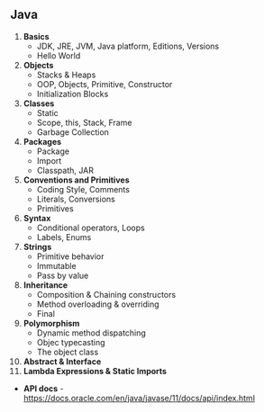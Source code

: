 ## Java
1. **Basics**
    * JDK, JRE, JVM, Java platform, Editions, Versions
    * Hello World
1. **Objects**
    * Stacks & Heaps
    * OOP, Objects, Primitive, Constructor
    * Initialization Blocks
1. **Classes**
    * Static 
    * Scope, this, Stack, Frame
    * Garbage Collection
1. **Packages**
    * Package 
    * Import
    * Classpath, JAR
1. **Conventions and Primitives**
    * Coding Style, Comments
    * Literals, Conversions
    * Primitives
1. **Syntax**
    * Conditional operators, Loops
    * Labels, Enums
1. **Strings**
    * Primitive behavior
    * Immutable
    * Pass by value
1. **Inheritance**
    * Composition & Chaining constructors
    * Method overloading & overriding
    * Final
1. **Polymorphism**
    * Dynamic method dispatching
    * Objec typecasting
    * The object class
1. **Abstract & Interface**
1. **Lambda Expressions & Static Imports**


* **API docs** - https://docs.oracle.com/en/java/javase/11/docs/api/index.html